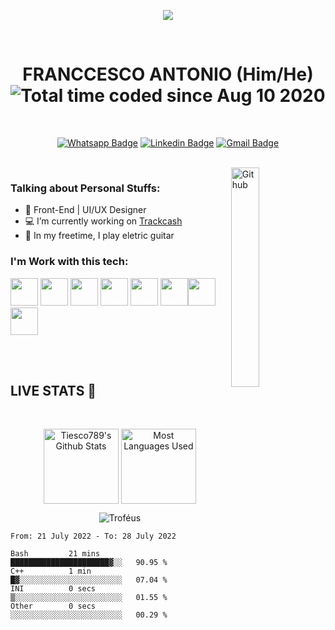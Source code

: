 <p align="center">
  <img src="https://i.imgur.com/A6bWGFl.gif"/>
</p>

<br>

<h1 align="center"><b>FRANCCESCO ANTONIO (Him/He)</b> <img src="https://wakatime.com/badge/user/62f6db84-d112-4fd8-b4c8-59649659eabb.svg" alt="Total time coded since Aug 10 2020" /></h1>

<br>

<div align="center">

[![Whatsapp Badge](https://img.shields.io/badge/-WHATSAPP-brightgren?&logo=whatsapp&logoColor=white&link)](https://web.whatsapp.com/send?phone=+55999693071&text=Olá%20como%20%20posso%20ajudar?%20)
[![Linkedin Badge](https://img.shields.io/badge/-LinkedIn-blue?&logo=Linkedin&logoColor=white&link=https://www.linkedin.com/in/franccesco-antonio)](https://www.linkedin.com/in/franccesco-antonio) 
[![Gmail Badge](https://img.shields.io/badge/-Email-informational?&logo=Microsoft&logoColor=white&link=mailto:franccesco_@hotmail.com)](mailto:franccesco_@hotmail.com)
</div>

<br>

<img width="30%" align="right" alt="Github" src="https://media.giphy.com/media/9zExs2Q2h1EHfE4P6G/giphy.gif" />

<h3><b>Talking about Personal Stuffs:</b></h3>
<ul>
  <li>🎨 Front-End | UI/UX Designer</li>
  <li>💻 I’m currently working on <a href="https://trackcash.com.br/">Trackcash</a></li>
  <li>🎸 In my freetime, I play eletric guitar</li>
</ul>

### **I'm Work with this tech:**

<img width="44" height="44" margin="auto" src="https://cdn.svgporn.com/logos/javascript.svg" /> <img width="44" height="44" margin="auto" src="https://cdn.svgporn.com/logos/typescript-icon.svg" /> <img width="44" height="44" margin="auto" src="https://cdn.svgporn.com/logos/react.svg" /> <img width="44" height="44" margin="auto" src="https://cdn.svgporn.com/logos/vue.svg" /> <img width="44" height="44" margin="auto" src="https://cdn.svgporn.com/logos/php.svg" /> <img width="44" height="44" margin="auto" src="https://cdn.svgporn.com/logos/laravel.svg" /><img width="44" height="44" margin="auto" src="https://cdn.svgporn.com/logos/tailwindcss-icon.svg" /> <img width="44" height="44" margin="auto" src="https://cdn.svgporn.com/logos/postgresql.svg" /> 

<br>
<br>

## **LIVE STATS 💾**

<br>

<p align="center">
  <img align="center" height="120" src="https://github-readme-stats.vercel.app/api?username=Tiesco789&show_icons=true&hide_border=true&hide=contribs,prs&cache_seconds=86400&theme=synthwave" alt="Tiesco789's Github Stats" /> <img align="center" height="120" src="https://github-readme-stats.vercel.app/api/top-langs/?username=Tiesco789&show_icons=true&hide_border=true&theme=synthwave&hide=java,objective-c&layout=compact" alt="Most Languages Used" />
</p>

<p align="center">
  <img align="center" src="https://github-profile-trophy.vercel.app/?username=Tiesco789&theme=tokyonight&no-frame=true&row=1&margin-w=20&no-bg=true" alt="Troféus" />
<p>


<!--START_SECTION:waka-->

```text
From: 21 July 2022 - To: 28 July 2022

Bash         21 mins         ██████████████████████▓░░   90.95 %
C++          1 min           █▓░░░░░░░░░░░░░░░░░░░░░░░   07.04 %
INI          0 secs          ▒░░░░░░░░░░░░░░░░░░░░░░░░   01.55 %
Other        0 secs          ░░░░░░░░░░░░░░░░░░░░░░░░░   00.29 %
```

<!--END_SECTION:waka-->

